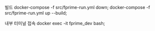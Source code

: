  빌드
docker-compose -f src/fprime-run.yml down; 
docker-compose -f src/fprime-run.yml up --build;

 내부 터미널 접속
docker exec -it fprime_dev bash; 
